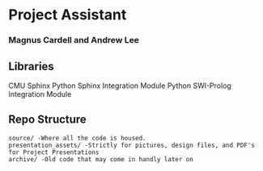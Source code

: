 # Project Assistant
### Magnus Cardell and Andrew Lee

## Libraries
CMU Sphinx
Python Sphinx Integration Module
Python SWI-Prolog Integration Module

## Repo Structure

    source/ -Where all the code is housed.
    presentation_assets/ -Strictly for pictures, design files, and PDF's for Project Presentations
    archive/ -Old code that may come in handly later on


